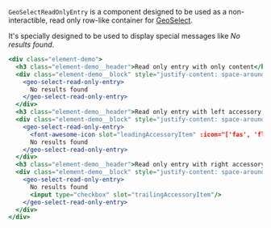 `GeoSelectReadOnlyEntry` is a component designed to be used as a non-interactible,
read only row-like container for [GeoSelect](/#/Elements/GeoSelect?id=geoselect-1).

It's specially designed to be used to display special messages like
*No results found*.

```jsx live
<div class="element-demo">
  <h3 class="element-demo__header">Read only entry with only content</h3>
  <div class="element-demo__block" style="justify-content: space-around;">
    <geo-select-read-only-entry>
      No results found
    </geo-select-read-only-entry>
  </div>
  <h3 class="element-demo__header">Read only entry with left accessory item</h3>
  <div class="element-demo__block" style="justify-content: space-around;">
    <geo-select-read-only-entry>
      <font-awesome-icon slot="leadingAccessoryItem" :icon="['fas', 'flag']" />
      No results found
    </geo-select-read-only-entry>
  </div>
  <h3 class="element-demo__header">Read only entry with right accessory item</h3>
  <div class="element-demo__block" style="justify-content: space-around;">
    <geo-select-read-only-entry>
      No results found
      <input type="checkbox" slot="trailingAccessoryItem"/>
    </geo-select-read-only-entry>
  </div>
</div>
```
